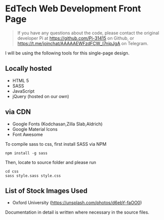 # EdTech Web Development Front Page

>If you have any questions about the code, please contact the original developer Pi at https://github.com/Pi-31415 on Github, or https://t.me/joinchat/AAAAAEWFzdFCW_I7nipJgA on Telegram.

I will be using the following tools for this single-page design.

## Locally hosted

* HTML 5
* SASS
* JavaScript
* jQuery (hosted on our own)

## via CDN
* Google Fonts (Kodchasan,Zilla Slab,Aldrich)
* Google Material Icons
* Font Awesome


To compile sass to css, first install SASS via NPM

```
npm install -g sass
```

Then, locate to source folder and please run

```
cd css
sass style.sass style.css
```

## List of Stock Images Used
* Oxford University (https://unsplash.com/photos/d6ebY-faOO0)

Documentation in detail is written where necessary in the source files.
